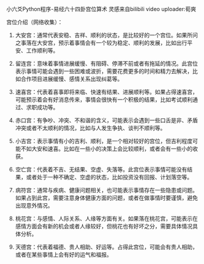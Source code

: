 小六爻Python程序-易经六十四卦宫位算术
灵感来自bilibili video uploader:荀爽

宫位介绍（网络收集）：

1. 大安宫：通常代表安稳、吉祥、顺利的状态，是比较好的一个宫位。如果所问之事落在大安宫，预示着事情会有一个较为稳定、顺利的发展，比如出行平安、工作顺利等。

2. 留连宫：意味着事情进展缓慢、有阻碍、停滞不前或者有拖延的情况。此宫位表示事情可能会遇到一些困难或波折，需要花费更多的时间和精力去解决，比如合作项目进展缓慢、感情关系出现纠葛等。

3. 速喜宫：代表着喜事即将来临、快速有结果、进展顺利等。如果占得速喜宫，可能预示着会有好消息传来，事情会很快有一个积极的结果，比如考试顺利通过、求职成功等。

4. 赤口宫：有争吵、冲突、不和谐的含义，可能表示会遇到一些口舌是非、矛盾冲突或者不太顺利的情况，比如与人发生争执、谈判不顺利等。

5. 小吉宫：表示事情有小的吉利、顺利，是一个相对较好的宫位，但吉利程度可能不如大安和速喜。比如在一些小的决策上会比较顺利，或者会有一些小的收获。

6. 空亡宫：代表着不吉、无结果、空虚、失落等。此宫位表示事情可能没有结果，或者处于一种不确定、空虚的状态，比如投资没有回报、计划落空等。

7. 病符宫：通常与疾病、健康问题相关，也可能表示事情存在一些隐患或问题。如果占到此宫，需要注意身体健康方面的问题，或者在做事情时要谨慎，避免出现意外情况。

8. 桃花宫：与感情、人际关系、人缘等方面有关。如果落在桃花宫，可能表示在感情方面会有新的机会或者人缘较好，但桃花也有好坏之分，需要具体情况具体分析。

9. 天德宫：代表着福德、贵人相助、好运等。占得此宫位，可能会有贵人相助，或者在某些事情上会有好的运气和福报。
